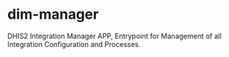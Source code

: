 # dim-manager
DHIS2 Integration Manager APP, Entrypoint for Management of all Integration Configuration and Processes.

